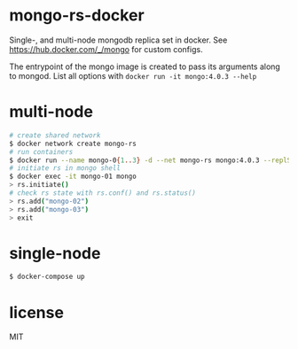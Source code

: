 # mongo-rs-docker
Single-, and multi-node mongodb replica set in docker. See https://hub.docker.com/_/mongo for custom configs.

The entrypoint of the mongo image is created to pass its arguments along to mongod. List all options with `docker run -it mongo:4.0.3 --help`

# multi-node
```bash
# create shared network
$ docker network create mongo-rs
# run containers
$ docker run --name mongo-0{1..3} -d --net mongo-rs mongo:4.0.3 --replSet rs0
# initiate rs in mongo shell
$ docker exec -it mongo-01 mongo
> rs.initiate()
# check rs state with rs.conf() and rs.status()
> rs.add("mongo-02")
> rs.add("mongo-03")
> exit
```

# single-node
```bash
$ docker-compose up
```

# license
MIT

